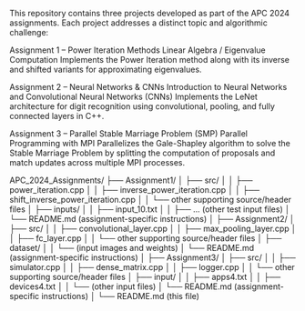 This repository contains three projects developed as part of the APC 2024 assignments. Each project addresses a distinct topic and algorithmic challenge:

Assignment 1 – Power Iteration Methods
Linear Algebra / Eigenvalue Computation
Implements the Power Iteration method along with its inverse and shifted variants for approximating eigenvalues.

Assignment 2 – Neural Networks & CNNs
Introduction to Neural Networks and Convolutional Neural Networks (CNNs)
Implements the LeNet architecture for digit recognition using convolutional, pooling, and fully connected layers in C++.

Assignment 3 – Parallel Stable Marriage Problem (SMP)
Parallel Programming with MPI
Parallelizes the Gale-Shapley algorithm to solve the Stable Marriage Problem by splitting the computation of proposals and match updates across multiple MPI processes.


APC_2024_Assignments/
├── Assignment1/
│   ├── src/
│   │   ├── power_iteration.cpp
│   │   ├── inverse_power_iteration.cpp
│   │   ├── shift_inverse_power_iteration.cpp
│   │   └── other supporting source/header files
│   ├── inputs/
│   │   ├── input_10.txt
│   │   ├── ... (other test input files)
│   └── README.md  (assignment-specific instructions)
│
├── Assignment2/
│   ├── src/
│   │   ├── convolutional_layer.cpp
│   │   ├── max_pooling_layer.cpp
│   │   ├── fc_layer.cpp
│   │   └── other supporting source/header files
│   ├── dataset/
│   │   └── (input images and weights)
│   └── README.md  (assignment-specific instructions)
│
├── Assignment3/
│   ├── src/
│   │   ├── simulator.cpp
│   │   ├── dense_matrix.cpp
│   │   ├── logger.cpp
│   │   └── other supporting source/header files
│   ├── input/
│   │   ├── apps4.txt
│   │   ├── devices4.txt
│   │   └── (other input files)
│   └── README.md  (assignment-specific instructions)
│
└── README.md  (this file)
